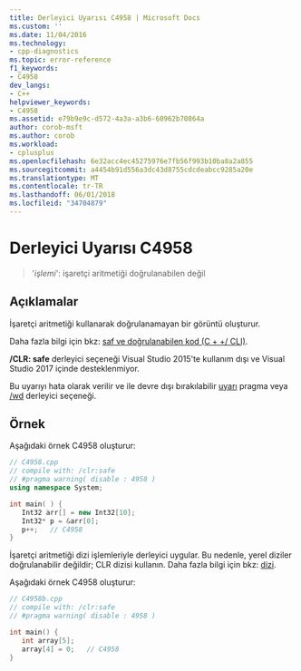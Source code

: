 ```yaml
---
title: Derleyici Uyarısı C4958 | Microsoft Docs
ms.custom: ''
ms.date: 11/04/2016
ms.technology:
- cpp-diagnostics
ms.topic: error-reference
f1_keywords:
- C4958
dev_langs:
- C++
helpviewer_keywords:
- C4958
ms.assetid: e79b9e9c-d572-4a3a-a3b6-60962b70864a
author: corob-msft
ms.author: corob
ms.workload:
- cplusplus
ms.openlocfilehash: 6e32acc4ec45275976e7fb56f993b10ba8a2a855
ms.sourcegitcommit: a4454b91d556a3dc43d8755cdcdeabcc9285a20e
ms.translationtype: MT
ms.contentlocale: tr-TR
ms.lasthandoff: 06/01/2018
ms.locfileid: "34704879"
---
```

# <a name="compiler-warning-c4958"></a>Derleyici Uyarısı C4958

> '*işlemi*': işaretçi aritmetiği doğrulanabilen değil

## <a name="remarks"></a>Açıklamalar

İşaretçi aritmetiği kullanarak doğrulanamayan bir görüntü oluşturur.

Daha fazla bilgi için bkz: [saf ve doğrulanabilen kod (C + +/ CLI)](../../dotnet/pure-and-verifiable-code-cpp-cli.md).

**/CLR: safe** derleyici seçeneği Visual Studio 2015'te kullanım dışı ve Visual Studio 2017 içinde desteklenmiyor.

Bu uyarıyı hata olarak verilir ve ile devre dışı bırakılabilir [uyarı](../../preprocessor/warning.md) pragma veya [/wd](../../build/reference/compiler-option-warning-level.md) derleyici seçeneği.

## <a name="example"></a>Örnek

Aşağıdaki örnek C4958 oluşturur:

```cpp
// C4958.cpp
// compile with: /clr:safe
// #pragma warning( disable : 4958 )
using namespace System;

int main( ) {
   Int32 arr[] = new Int32[10];
   Int32* p = &arr[0];
   p++;   // C4958
}
```

İşaretçi aritmetiği dizi işlemleriyle derleyici uygular. Bu nedenle, yerel diziler doğrulanabilir değildir; CLR dizisi kullanın. Daha fazla bilgi için bkz: [dizi](../../windows/arrays-cpp-component-extensions.md).

Aşağıdaki örnek C4958 oluşturur:

```cpp
// C4958b.cpp
// compile with: /clr:safe
// #pragma warning( disable : 4958 )

int main() {
   int array[5];
   array[4] = 0;   // C4958
}
```
